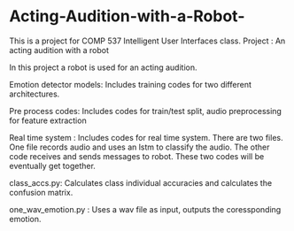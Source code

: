 # Acting-Audition-with-a-Robot-
This is a project for COMP 537 Intelligent User Interfaces class. Project : An acting audition with a robot

In this project a robot is used for an acting audition.

Emotion detector models: Includes training codes for two different architectures.

Pre process codes: Includes codes for train/test split, audio preprocessing for feature extraction

Real time system : Includes codes for real time system. There are two files. One file records audio and uses an lstm to classify the audio. The other code receives and sends messages to robot. These two codes will be eventually get together.

class_accs.py: Calculates class individual accuracies and calculates the confusion matrix.

one_wav_emotion.py : Uses a wav file as input, outputs the coressponding emotion.



